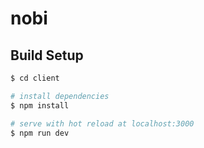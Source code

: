 # nobi

## Build Setup

```bash
$ cd client

# install dependencies
$ npm install

# serve with hot reload at localhost:3000
$ npm run dev

```

